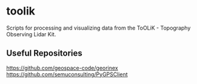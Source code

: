 # toolik
Scripts for processing and visualizing data from the ToOLiK - Topography Observing Lidar Kit.

## Useful Repositories

https://github.com/geospace-code/georinex
https://github.com/semuconsulting/PyGPSClient
